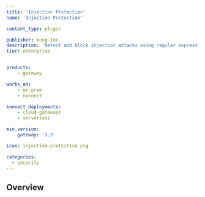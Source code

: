 ```yaml
---
title: 'Injection Protection'
name: 'Injection Protection'

content_type: plugin

publisher: kong-inc
description: 'Detect and block injection attacks using regular expressions'
tier: enterprise


products:
    - gateway

works_on:
    - on-prem
    - konnect

konnect_deployments:
    - cloud-gateways
    - serverless

min_version:
    gateway: '3.9'

icon: injection-protection.png

categories:
  - security
---
```


## Overview